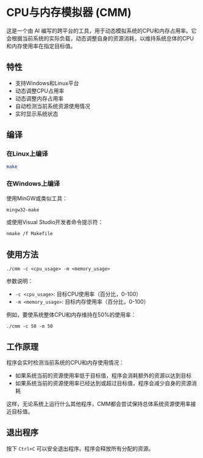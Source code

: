 # CPU与内存模拟器 (CMM)

这是一个由 AI 编写的跨平台的工具，用于动态模拟系统的CPU和内存占用率。它会根据当前系统的实际负载，动态调整自身的资源消耗，以维持系统总体的CPU和内存使用率在指定目标值。

## 特性

- 支持Windows和Linux平台
- 动态调整CPU占用率
- 动态调整内存占用率
- 自动检测当前系统资源使用情况
- 实时显示系统状态

## 编译

### 在Linux上编译

```bash
make
```

### 在Windows上编译

使用MinGW或类似工具：

```bash
mingw32-make
```

或使用Visual Studio开发者命令提示符：

```bash
nmake /f Makefile
```

## 使用方法

```
./cmm -c <cpu_usage> -m <memory_usage>
```

参数说明：
- `-c <cpu_usage>`: 目标CPU使用率（百分比，0-100）
- `-m <memory_usage>`: 目标内存使用率（百分比，0-100）

例如，要使系统整体CPU和内存维持在50%的使用率：

```
./cmm -c 50 -m 50
```

## 工作原理

程序会实时检测当前系统的CPU和内存使用情况：

- 如果系统当前的资源使用率低于目标值，程序会消耗额外的资源以达到目标
- 如果系统当前的资源使用率已经达到或超过目标值，程序会减少自身的资源消耗

这样，无论系统上运行什么其他程序，CMM都会尝试保持总体系统资源使用率接近目标值。

## 退出程序

按下 `Ctrl+C` 可以安全退出程序。程序会释放所有分配的资源。 
